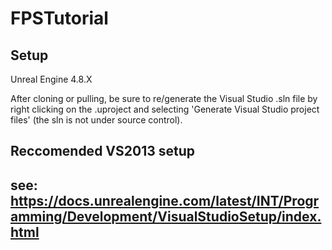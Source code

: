 # FPSTutorial

<h2> Setup </h2>
Unreal Engine 4.8.X

After cloning or pulling, be sure to re/generate the Visual Studio .sln file by right clicking on the .uproject and selecting 'Generate Visual Studio project files' (the sln is not under source control).


<h2> Reccomended VS2013 setup <h2>

see: https://docs.unrealengine.com/latest/INT/Programming/Development/VisualStudioSetup/index.html
